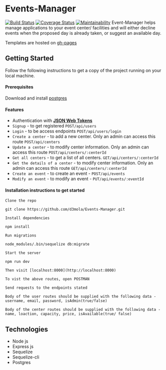 # Events-Manager
[![Build Status](https://travis-ci.org/d3mola/Events-Manager.svg?branch=develop)](https://travis-ci.org/d3mola/Events-Manager)
[![Coverage Status](https://coveralls.io/repos/github/d3mola/Events-Manager/badge.png?branch=develop)](https://coveralls.io/github/d3mola/Events-Manager?branch=develop)
[![Maintainability](https://api.codeclimate.com/v1/badges/abd43ed17975a9cf3c11/maintainability)](https://codeclimate.com/github/d3mola/Events-Manager/maintainability)
Event-Manager helps manage applications to your event center/ facilities and will either decline events when the proposed day is already taken, or suggest an available day.

Templates are hosted on [gh-pages](https://d3mola.github.io/Events-Manager/)

## Getting Started
Follow the following instructions to get a copy of the project running on your local machine.

#### Prerequisites
Download and install [postgres](https://www.enterprisedb.com/downloads/postgres-postgresql-downloads)

#### Features
- Authentication with [**JSON Web Tokens**](https://jwt.io/)
- `Signup` - to get registered `POST/api/users`
- `Login` - to be access endpoints `POST/api/users/login`
- `Create a center` - to add a new center. Only an admin can access this route `POST/api/centers`
- `Update a center` - to modify center information. Only an admin can access this route `POST/api/centers/:centerId`
- `Get all centers` - to get a list of all centers. `GET/api/centers/:centerId`
- `Get the details of a center` - to modify center information. Only an admin can access this route `GET/api/centers/:centerId`
- `Create an event` - to create an event - `POST/api/events`
- `Modify an event` - to modify an event - `PUT/api/events/:eventId`

#### Installation instructions to get started

```
Clone the repo

git clone https://github.com/d3mola/Events-Manager.git

Install dependencies

npm install

Run migrations

node_modules/.bin/sequelize db:migrate

Start the server

npm run dev

Then visit [localhost:8000](http://localhost:8000)

To vist the above routes, open POSTMAN

Send requests to the endpoints stated

Body of the user routes should be supplied with the following data -
username, email, password, isAdmin(true/false)

Body of the center routes should be supplied with the following data - 
name, loaction, capacity, price, isAvailable(true/ false)
```

## Technologies
- Node js
- Express js
- Sequelize
- Sequelize-cli
- Postgres